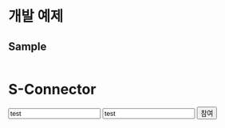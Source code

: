 # 개발 예제

## Sample

<html>
  <header>
    <script src="https://code.jquery.com/jquery-2.2.1.min.js"></script>
    <script src="./lib/s-connector-lib.js"></script>
    <script>
      "use strict";
      /**아래 로직은 개발사 측의 서버에서 호출 하여 응답 주도록 하여야 합니다.
       accessKey, secretKey 은 유출 될시에 해킹의 워험이 있습니다.
개발시 accessKey, secretKey 값을 개발용과 서비스용으로 따로 발급 받으셔야 합니다.**/
      const serverCall = {
        auth: function () {
          return $.ajax({
              type: "POST",
              url : "https://api.interwater.biz/v1/auth",
              data : {
                "accessKey": "1qdsxjvf8fd",
                "secretKey":"17cc9b1b72b738911b8a6412a17a7e4c08c78181c72d8f0373065af665410ee802471efef2aaabb13681a5b21447c45e491511b48f11e513bdd7340763006f5313a6d459837dc7be406d9fcf29869f70414afe05439295559a07301f6915abffd2c8e43f807f0a76a02ebdc0b92aed8f88dbd1"
              },
              dataType: "json"
          });
        }
      };
      window.onload = function () {
        console.log("onload");
        const sElement = document.getElementById("s-element");
        const sConnector = new SConnector.default(sElement, "https://remote.interwater.biz");
        const joinElement = document.getElementById("join");
        joinElement.onclick = (e) => {
          sElement.style = "width: 100%; height: 100%;margin: 5px;";
          try {
            const success = function(response) {
              const userName = document.getElementById("userName");
              const roomName = document.getElementById("roomName");
              const join = {
                userName: userName.value,
                roomName: roomName.value,
                accessToken: response.data.accessToken
              };
              sConnector.joinRoom(join);
            };
            serverCall.auth().done(success);
          } catch (e) {
            console.error(e);
          }
        };
      };
    </script>
  </header>
  <h1>S-Connector</h1>
  <div>
    <input id="userName" type="text" placeholder="사용자명" value="test" />
    <input id="roomName" type="text" placeholder="회의실명" value="test" />
    <button id="join">참여</button>
  </div>
  <div id="s-element"></div>
<html>
